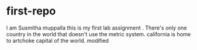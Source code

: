 # first-repo
I am Susmitha muppalla this is my first lab assignment . 
There's only one country in the world that doesn't use the metric system.
california is home to artchoke capital of the world. modified
